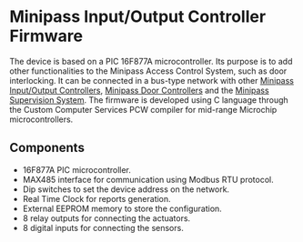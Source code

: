 # Minipass Input/Output Controller Firmware

The device is based on a PIC 16F877A microcontroller. Its purpose is to add other functionalities to the Minipass Access Control System, such as door interlocking. It can be connected in a bus-type network with other [Minipass Input/Output Controllers](https://github.com/marcelpedreira/minipass-input-output-controller-firmware), [Minipass Door Controllers](https://github.com/marcelpedreira/minipass-door-controller-firmware) and the [Minipass Supervision System](https://github.com/marcelpedreira/minipass-desktop-application). The firmware is developed using C language through the Custom Computer Services PCW compiler for mid-range Microchip microcontrollers.

## Components

- 16F877A PIC microcontroller.
- MAX485 interface for communication using Modbus RTU protocol.
- Dip switches to set the device address on the network.
- Real Time Clock for reports generation.
- External EEPROM memory to store the configuration.
- 8 relay outputs for connecting the actuators.
- 8 digital inputs for connecting the sensors.

<!-- ## General Diagram

![Door Controller Diagram](/assets/ControladorPuerta2.JPG) -->
